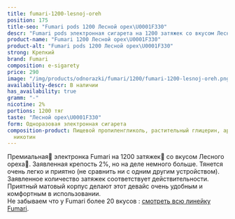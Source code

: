 ```yaml
---
title: fumari-1200-lesnoj-oreh
position: 175
title-seo: "Fumari pods 1200 Лесной орех\U0001F330"
descr: "Fumari pods электронная сигарета на 1200 затяжек со вкусом Лесного ореха\U0001F330"
product-name: "Fumari 1200 Лесной орех\U0001F330"
product-alt: "Fumari pods 1200 Лесной орех\U0001F330"
strong: Крепкий
brand: Fumari
composition: e-sigarety
price: 290
image: "/img/products/odnorazki/fumari/1200/fumari-1200-lesnoj-oreh.png"
availability-descr: В наличии
has_availability: true
gramm: "-"
nicotine: 2%
portions: 1200 тяг
taste: "Лесной орех\U0001F330"
form: Одноразовая электронная сигарета
composition-product: Пищевой пропиленгликоль, растительный глицерин, ароматизатор,
  никотин
---
```


Премиальная🥇 электронка Fumari на 1200 затяжек💨 со вкусом Лесного ореха🌰. Заявленная крепость 2%, но на деле немного больше. Тянется очень легко и приятно (не сравнить ни с одним другим устройством). Заявленное количество затяжек соответствует действительности. Приятный матовый корпус делают этот девайс очень удобным и комфортным в использовании.<br>
Не забываем что у Fumari более 20 вкусов : [смотреть всю линейку Fumari](/fumari).
